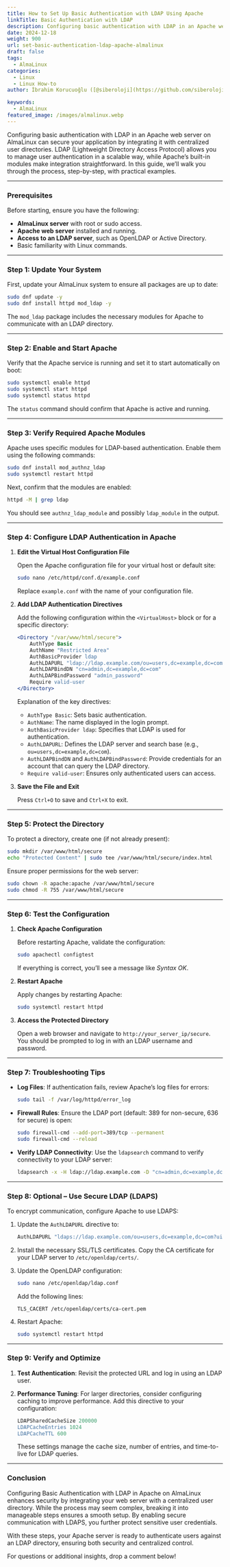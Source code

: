 ```yaml
---
title: How to Set Up Basic Authentication with LDAP Using Apache
linkTitle: Basic Authentication with LDAP
description: Configuring basic authentication with LDAP in an Apache web server on AlmaLinux can secure your application by integrating it with centralized user directories.
date: 2024-12-18
weight: 900
url: set-basic-authentication-ldap-apache-almalinux
draft: false
tags:
  - AlmaLinux
categories:
  - Linux
  - Linux How-to
author: İbrahim Korucuoğlu ([@siberoloji](https://github.com/siberoloji))

keywords:
  - AlmaLinux
featured_image: /images/almalinux.webp
---
```

Configuring basic authentication with LDAP in an Apache web server on AlmaLinux can secure your application by integrating it with centralized user directories. LDAP (Lightweight Directory Access Protocol) allows you to manage user authentication in a scalable way, while Apache’s built-in modules make integration straightforward. In this guide, we’ll walk you through the process, step-by-step, with practical examples.

---

### Prerequisites

Before starting, ensure you have the following:

- **AlmaLinux server** with root or sudo access.
- **Apache web server** installed and running.
- **Access to an LDAP server**, such as OpenLDAP or Active Directory.
- Basic familiarity with Linux commands.

---

### Step 1: Update Your System

First, update your AlmaLinux system to ensure all packages are up to date:

```bash
sudo dnf update -y
sudo dnf install httpd mod_ldap -y
```

The `mod_ldap` package includes the necessary modules for Apache to communicate with an LDAP directory.

---

### Step 2: Enable and Start Apache

Verify that the Apache service is running and set it to start automatically on boot:

```bash
sudo systemctl enable httpd
sudo systemctl start httpd
sudo systemctl status httpd
```

The `status` command should confirm that Apache is active and running.

---

### Step 3: Verify Required Apache Modules

Apache uses specific modules for LDAP-based authentication. Enable them using the following commands:

```bash
sudo dnf install mod_authnz_ldap
sudo systemctl restart httpd
```

Next, confirm that the modules are enabled:

```bash
httpd -M | grep ldap
```

You should see `authnz_ldap_module` and possibly `ldap_module` in the output.

---

### Step 4: Configure LDAP Authentication in Apache

1. **Edit the Virtual Host Configuration File**

   Open the Apache configuration file for your virtual host or default site:

   ```bash
   sudo nano /etc/httpd/conf.d/example.conf
   ```

   Replace `example.conf` with the name of your configuration file.

2. **Add LDAP Authentication Directives**

   Add the following configuration within the `<VirtualHost>` block or for a specific directory:

   ```apache
   <Directory "/var/www/html/secure">
       AuthType Basic
       AuthName "Restricted Area"
       AuthBasicProvider ldap
       AuthLDAPURL "ldap://ldap.example.com/ou=users,dc=example,dc=com?uid?sub?(objectClass=person)"
       AuthLDAPBindDN "cn=admin,dc=example,dc=com"
       AuthLDAPBindPassword "admin_password"
       Require valid-user
   </Directory>
   ```

   Explanation of the key directives:

   - `AuthType Basic`: Sets basic authentication.
   - `AuthName`: The name displayed in the login prompt.
   - `AuthBasicProvider ldap`: Specifies that LDAP is used for authentication.
   - `AuthLDAPURL`: Defines the LDAP server and search base (e.g., `ou=users,dc=example,dc=com`).
   - `AuthLDAPBindDN` and `AuthLDAPBindPassword`: Provide credentials for an account that can query the LDAP directory.
   - `Require valid-user`: Ensures only authenticated users can access.

3. **Save the File and Exit**

   Press `Ctrl+O` to save and `Ctrl+X` to exit.

---

### Step 5: Protect the Directory

To protect a directory, create one (if not already present):

```bash
sudo mkdir /var/www/html/secure
echo "Protected Content" | sudo tee /var/www/html/secure/index.html
```

Ensure proper permissions for the web server:

```bash
sudo chown -R apache:apache /var/www/html/secure
sudo chmod -R 755 /var/www/html/secure
```

---

### Step 6: Test the Configuration

1. **Check Apache Configuration**

   Before restarting Apache, validate the configuration:

   ```bash
   sudo apachectl configtest
   ```

   If everything is correct, you’ll see a message like *Syntax OK*.

2. **Restart Apache**

   Apply changes by restarting Apache:

   ```bash
   sudo systemctl restart httpd
   ```

3. **Access the Protected Directory**

   Open a web browser and navigate to `http://your_server_ip/secure`. You should be prompted to log in with an LDAP username and password.

---

### Step 7: Troubleshooting Tips

- **Log Files**: If authentication fails, review Apache’s log files for errors:

  ```bash
  sudo tail -f /var/log/httpd/error_log
  ```

- **Firewall Rules**: Ensure the LDAP port (default: 389 for non-secure, 636 for secure) is open:

  ```bash
  sudo firewall-cmd --add-port=389/tcp --permanent
  sudo firewall-cmd --reload
  ```

- **Verify LDAP Connectivity**: Use the `ldapsearch` command to verify connectivity to your LDAP server:

  ```bash
  ldapsearch -x -H ldap://ldap.example.com -D "cn=admin,dc=example,dc=com" -w admin_password -b "ou=users,dc=example,dc=com"
  ```

---

### Step 8: Optional – Use Secure LDAP (LDAPS)

To encrypt communication, configure Apache to use LDAPS:

1. Update the `AuthLDAPURL` directive to:

   ```apache
   AuthLDAPURL "ldaps://ldap.example.com/ou=users,dc=example,dc=com?uid?sub?(objectClass=person)"
   ```

2. Install the necessary SSL/TLS certificates. Copy the CA certificate for your LDAP server to `/etc/openldap/certs/`.

3. Update the OpenLDAP configuration:

   ```bash
   sudo nano /etc/openldap/ldap.conf
   ```

   Add the following lines:

   ```plaintext
   TLS_CACERT /etc/openldap/certs/ca-cert.pem
   ```

4. Restart Apache:

   ```bash
   sudo systemctl restart httpd
   ```

---

### Step 9: Verify and Optimize

1. **Test Authentication**: Revisit the protected URL and log in using an LDAP user.
2. **Performance Tuning**: For larger directories, consider configuring caching to improve performance. Add this directive to your configuration:

   ```apache
   LDAPSharedCacheSize 200000
   LDAPCacheEntries 1024
   LDAPCacheTTL 600
   ```

   These settings manage the cache size, number of entries, and time-to-live for LDAP queries.

---

### Conclusion

Configuring Basic Authentication with LDAP in Apache on AlmaLinux enhances security by integrating your web server with a centralized user directory. While the process may seem complex, breaking it into manageable steps ensures a smooth setup. By enabling secure communication with LDAPS, you further protect sensitive user credentials.

With these steps, your Apache server is ready to authenticate users against an LDAP directory, ensuring both security and centralized control.

For questions or additional insights, drop a comment below!
